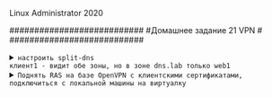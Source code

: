 Linux Administrator 2020

###########################
#Домашнее задание 21 VPN  #
###########################
         
         

<details>
<summary><code>настроить split-dns
клиент1 - видит обе зоны, но в зоне dns.lab только web1</code></summary>

</code></summary>

```


```
</details>


<details>
<summary><code>Поднять RAS на базе OpenVPN с клиентскими сертификатами, подключиться с локальной машины на виртуалку</code></summary>

Примечание:


Виртуалка openvpn-server будет вм на вагранте с ip: 192.168.10.30 (openvpnsrv)

Клиентом будет выступать моя жезека на CentOS7 с ip: 192.168.1.2 (node01)

OpenVPN сервер поднимается с помощью ансибла он установит необходимый софт и сгенерирует серверные и клиентские сертификаты.

Описание таска

```


```

Описание "server.conf" который будет находится на <code>/etc/openvpn/server/server.conf</code>

```
port 1194
proto tcp
dev tun
ca /etc/openvpn/server/3.0.7/pki/ca.crt
cert /etc/openvpn/server/3.0.7/pki/issued/server.crt
key /etc/openvpn/server/3.0.7/pki/private/server.key
dh /etc/openvpn/server/3.0.7/pki/dh.pem
server 10.10.10.0 255.255.255.0
route 10.10.11.0 255.255.255.0
ifconfig-pool-persist ipp.txt
client-to-client
client-config-dir /etc/openvpn/ccd
keepalive 10 120
comp-lzo
persist-key
persist-tun
status /var/log/openvpn-status.log
log /var/log/openvpn.log
verb 3


```
Важный момент, что бы клиент получил персональный ip, я в  /etc/openvpn/ccd создал файл "client"

файл с названием "client" должен быть аналогичен с названием клиентского сертификата, в данном случаем, он называется тоже "client"

```
ifconfig-push 10.10.11.8 255.255.255.0

```
Клиенту должно быть выдан ip из данного файла "10.10.11.8

Стартуем наш демон openvpn-server <code>systemctl start openvpn-server@server</code>


```
[root@openvpnsrv ccd]# systemctl status openvpn-server@server
● openvpn-server@server.service - OpenVPN service for server
   Loaded: loaded (/usr/lib/systemd/system/openvpn-server@.service; enabled; vendor preset: disabled)
   Active: active (running) since Thu 2020-09-17 07:31:14 UTC; 18min ago
     Docs: man:openvpn(8)
           https://community.openvpn.net/openvpn/wiki/Openvpn24ManPage
           https://community.openvpn.net/openvpn/wiki/HOWTO
 Main PID: 698 (openvpn)
   Status: "Initialization Sequence Completed"
   CGroup: /system.slice/system-openvpn\x2dserver.slice/openvpn-server@server.service
           └─698 /usr/sbin/openvpn --status /run/openvpn-server/status-server.log --status-version 2 --suppress-timestamps --config server.conf

Sep 17 07:31:12 openvpnsrv systemd[1]: Starting OpenVPN service for server...
Sep 17 07:31:14 openvpnsrv systemd[1]: Started OpenVPN service for server.
[root@openvpnsrv ccd]# 

```

Проверяем порт 1194

```
[root@openvpnsrv ccd]# netstat -ntlpa
Active Internet connections (servers and established)
Proto Recv-Q Send-Q Local Address           Foreign Address         State       PID/Program name    
tcp        0      0 0.0.0.0:1194            0.0.0.0:*               LISTEN      698/openvpn         
tcp        0      0 0.0.0.0:111             0.0.0.0:*               LISTEN      355/rpcbind         
tcp        0      0 0.0.0.0:22              0.0.0.0:*               LISTEN      693/sshd            
tcp        0      0 127.0.0.1:25            0.0.0.0:*               LISTEN      944/master          
tcp        0      0 10.0.2.15:22            10.0.2.2:41038          ESTABLISHED 2922/sshd: vagrant  
tcp6       0      0 :::111                  :::*                    LISTEN      355/rpcbind         
tcp6       0      0 :::22                   :::*                    LISTEN      693/sshd            
tcp6       0      0 ::1:25                  :::*                    LISTEN      944/master          
[root@openvpnsrv ccd]# 


```
Проверяем поднялся ли виртуальный интерфейс tun0

```

[root@openvpnsrv ccd]# ifconfig
eth0: flags=4163<UP,BROADCAST,RUNNING,MULTICAST>  mtu 1500
        inet 10.0.2.15  netmask 255.255.255.0  broadcast 10.0.2.255
        inet6 fe80::5054:ff:fe4d:77d3  prefixlen 64  scopeid 0x20<link>
        ether 52:54:00:4d:77:d3  txqueuelen 1000  (Ethernet)
        RX packets 1553  bytes 162256 (158.4 KiB)
        RX errors 0  dropped 0  overruns 0  frame 0
        TX packets 1176  bytes 172296 (168.2 KiB)
        TX errors 0  dropped 0 overruns 0  carrier 0  collisions 0

eth1: flags=4163<UP,BROADCAST,RUNNING,MULTICAST>  mtu 1500
        inet 192.168.10.30  netmask 255.255.255.0  broadcast 192.168.10.255
        inet6 fe80::a00:27ff:fe76:fe60  prefixlen 64  scopeid 0x20<link>
        ether 08:00:27:76:fe:60  txqueuelen 1000  (Ethernet)
        RX packets 0  bytes 0 (0.0 B)
        RX errors 0  dropped 0  overruns 0  frame 0
        TX packets 19  bytes 1462 (1.4 KiB)
        TX errors 0  dropped 0 overruns 0  carrier 0  collisions 0

lo: flags=73<UP,LOOPBACK,RUNNING>  mtu 65536
        inet 127.0.0.1  netmask 255.0.0.0
        inet6 ::1  prefixlen 128  scopeid 0x10<host>
        loop  txqueuelen 1000  (Local Loopback)
        RX packets 0  bytes 0 (0.0 B)
        RX errors 0  dropped 0  overruns 0  frame 0
        TX packets 0  bytes 0 (0.0 B)
        TX errors 0  dropped 0 overruns 0  carrier 0  collisions 0

tun0: flags=4305<UP,POINTOPOINT,RUNNING,NOARP,MULTICAST>  mtu 1500
        inet 10.10.10.1  netmask 255.255.255.255  destination 10.10.10.2
        inet6 fe80::67a9:5651:fb61:cdf7  prefixlen 64  scopeid 0x20<link>
        unspec 00-00-00-00-00-00-00-00-00-00-00-00-00-00-00-00  txqueuelen 100  (UNSPEC)
        RX packets 0  bytes 0 (0.0 B)
        RX errors 0  dropped 0  overruns 0  frame 0
        TX packets 3  bytes 144 (144.0 B)
        TX errors 0  dropped 0 overruns 0  carrier 0  collisions 0

[root@openvpnsrv ccd]# 

```

и роуты

```
[root@openvpnsrv ccd]# ip ro
default via 10.0.2.2 dev eth0 proto dhcp metric 100 
10.0.2.0/24 dev eth0 proto kernel scope link src 10.0.2.15 metric 100 
10.10.10.0/24 via 10.10.10.2 dev tun0 
10.10.10.2 dev tun0 proto kernel scope link src 10.10.10.1 
10.10.11.0/24 via 10.10.10.2 dev tun0 
192.168.10.0/24 dev eth1 proto kernel scope link src 192.168.10.30 metric 101 
[root@openvpnsrv ccd]# 



```
Далее на клиент (node01 - 192.168.1.2) я установил софт openvpn после чего перенес клиентские сертификаты

- ca.crt
- client.crt
- client.key
в каталог </code>/etc/openvpn/client</code>

и там же создал файл "client.conf"

```
dev tun
proto tcp
remote 192.168.10.30 1194
client
resolv-retry infinite
ca ./ca.crt
cert ./client.crt
key ./client.key
persist-key
persist-tun
comp-lzo
verb 3
status /var/log/openvpn-status.log
log /var/log/openvpn.log


```
Запускаем нашего демона <code>systemctl start openvpn-client@client</code>

```
[root@node01 client]# systemctl start openvpn-client@client
[root@node01 client]# systemctl status openvpn-client@client
● openvpn-client@client.service - OpenVPN tunnel for client
   Loaded: loaded (/usr/lib/systemd/system/openvpn-client@.service; disabled; vendor preset: disabled)
   Active: active (running) since Чт 2020-09-17 10:59:26 MSK; 2s ago
     Docs: man:openvpn(8)
           https://community.openvpn.net/openvpn/wiki/Openvpn24ManPage
           https://community.openvpn.net/openvpn/wiki/HOWTO
 Main PID: 5574 (openvpn)
   Status: "Pre-connection initialization successful"
   CGroup: /system.slice/system-openvpn\x2dclient.slice/openvpn-client@client.service
           └─5574 /usr/sbin/openvpn --suppress-timestamps --nobind --config client.conf

сен 17 10:59:26 node01 systemd[1]: Starting OpenVPN tunnel for client...
сен 17 10:59:26 node01 systemd[1]: Started OpenVPN tunnel for client.
[root@node01 client]# 


```
Смотрим  наличие поднятия интерйеса tun

```
[root@node01 client]# ifconfig
eno1: flags=4163<UP,BROADCAST,RUNNING,MULTICAST>  mtu 1500
        inet 192.168.1.2  netmask 255.255.255.0  broadcast 192.168.1.255
        inet6 fe80::2665:9360:4b44:2617  prefixlen 64  scopeid 0x20<link>
        ether 6c:4b:90:0a:29:3c  txqueuelen 1000  (Ethernet)
        RX packets 13801  bytes 2163382 (2.0 MiB)
        RX errors 0  dropped 0  overruns 0  frame 0
        TX packets 7842  bytes 1925610 (1.8 MiB)
        TX errors 0  dropped 0 overruns 0  carrier 0  collisions 0

lo: flags=73<UP,LOOPBACK,RUNNING>  mtu 65536
        inet 127.0.0.1  netmask 255.0.0.0
        inet6 ::1  prefixlen 128  scopeid 0x10<host>
        loop  txqueuelen 1000  (Local Loopback)
        RX packets 2357  bytes 296994 (290.0 KiB)
        RX errors 0  dropped 0  overruns 0  frame 0
        TX packets 2357  bytes 296994 (290.0 KiB)
        TX errors 0  dropped 0 overruns 0  carrier 0  collisions 0

tun0: flags=4305<UP,POINTOPOINT,RUNNING,NOARP,MULTICAST>  mtu 1500
        inet 10.10.11.8  netmask 255.255.255.255  destination 255.255.255.0
        inet6 fe80::8c89:db8b:fd0:fa7e  prefixlen 64  scopeid 0x20<link>
        unspec 00-00-00-00-00-00-00-00-00-00-00-00-00-00-00-00  txqueuelen 100  (UNSPEC)
        RX packets 0  bytes 0 (0.0 B)
        RX errors 0  dropped 0  overruns 0  frame 0
        TX packets 3  bytes 144 (144.0 B)
        TX errors 0  dropped 0 overruns 0  carrier 0  collisions 0

vboxnet6: flags=4163<UP,BROADCAST,RUNNING,MULTICAST>  mtu 1500
        inet 192.168.10.1  netmask 255.255.255.0  broadcast 192.168.10.255
        inet6 fe80::800:27ff:fe00:6  prefixlen 64  scopeid 0x20<link>
        ether 0a:00:27:00:00:06  txqueuelen 1000  (Ethernet)
        RX packets 0  bytes 0 (0.0 B)
        RX errors 0  dropped 0  overruns 0  frame 0
        TX packets 28  bytes 2160 (2.1 KiB)
        TX errors 0  dropped 0 overruns 0  carrier 0  collisions 0

wlp2s0: flags=4099<UP,BROADCAST,MULTICAST>  mtu 1500
        ether 06:42:4d:f5:90:ba  txqueuelen 1000  (Ethernet)
        RX packets 0  bytes 0 (0.0 B)
        RX errors 0  dropped 0  overruns 0  frame 0
        TX packets 0  bytes 0 (0.0 B)
        TX errors 0  dropped 0 overruns 0  carrier 0  collisions 0

[root@node01 client]# 



```
Видим что поучили на "10.10.11.8"

ну и роуты 

```
root@node01 client]# ip ro
default via 192.168.1.1 dev eno1 proto dhcp metric 100 
10.10.10.1 via 255.255.255.0 dev tun0 
192.168.1.0/24 dev eno1 proto kernel scope link src 192.168.1.2 metric 100 
192.168.10.0/24 dev vboxnet6 proto kernel scope link src 192.168.10.1 
255.255.255.0 dev tun0 proto kernel scope link src 10.10.11.8 
[root@node01 client]# 


```

Проверка порта 1194 на предмет "ESTABLISHED"

```
[root@node01 client]# netstat -ntlpa
Active Internet connections (servers and established)
Proto Recv-Q Send-Q Local Address           Foreign Address         State       PID/Program name    
tcp        0      0 127.0.0.1:2222          0.0.0.0:*               LISTEN      4146/VBoxHeadless   
tcp        0      0 0.0.0.0:22              0.0.0.0:*               LISTEN      1074/sshd           
tcp        0      0 127.0.0.1:25            0.0.0.0:*               LISTEN      1489/master         
tcp        0      0 192.168.1.2:22          185.9.84.50:59116       ESTABLISHED 4903/sshd: root@pts 
tcp        0      0 192.168.1.2:22          185.9.84.50:58931       ESTABLISHED 1612/sshd: root@pts 
tcp        0      0 127.0.0.1:2222          127.0.0.1:41038         ESTABLISHED 4146/VBoxHeadless   
tcp        0      0 192.168.10.1:45658      192.168.10.30:1194      ESTABLISHED 5574/openvpn        
tcp        0      0 127.0.0.1:41038         127.0.0.1:2222          ESTABLISHED 5135/ssh            
tcp        0    196 192.168.1.2:22          185.9.84.50:58977       ESTABLISHED 1683/sshd: root@pts 
tcp6       0      0 :::22                   :::*                    LISTEN      1074/sshd           
tcp6       0      0 ::1:25                  :::*                    LISTEN      1489/master         
tcp6       0      0 :::9090                 :::*                    LISTEN      1/systemd           
[root@node01 client]# 
```


А теперь пинг с клиента на сервер

```
[root@node01 client]# ping -c 4 10.10.10.1
PING 10.10.10.1 (10.10.10.1) 56(84) bytes of data.
64 bytes from 10.10.10.1: icmp_seq=1 ttl=64 time=2.60 ms
64 bytes from 10.10.10.1: icmp_seq=2 ttl=64 time=2.27 ms
64 bytes from 10.10.10.1: icmp_seq=3 ttl=64 time=2.22 ms
64 bytes from 10.10.10.1: icmp_seq=4 ttl=64 time=2.29 ms

--- 10.10.10.1 ping statistics ---
4 packets transmitted, 4 received, 0% packet loss, time 3004ms
rtt min/avg/max/mdev = 2.229/2.349/2.606/0.153 ms
[root@node01 client]# 



```

</details>

